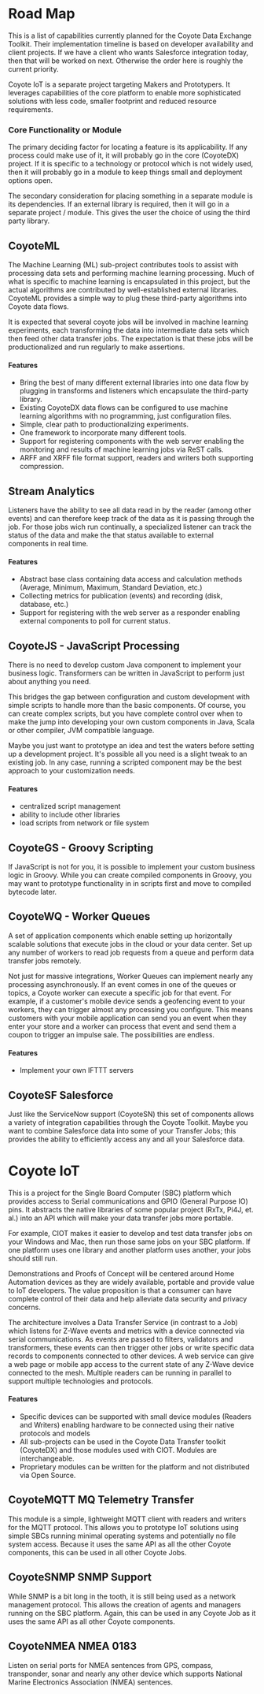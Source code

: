 # Road Map

This is a list of capabilities currently planned for the Coyote Data Exchange Toolkit. Their implementation timeline is based on developer availability and client projects. If we have a client who wants Salesforce integration today, then that will be worked on next. Otherwise the order here is roughly the current priority.

Coyote IoT is a separate project targeting Makers and Prototypers. It leverages capabilities of the core platform to enable more sophisticated solutions with less code, smaller footprint and reduced resource requirements.

### Core Functionality or Module
The primary deciding factor for locating a feature is its applicability. If any process could make use of it, it will probably go in the core (CoyoteDX) project. If it is specific to a technology or protocol which is not widely used, then it will probably go in a module to keep things small and deployment options open.

The secondary consideration for placing something in a separate module is its dependencies. If an external library is required, then it will go in a separate project / module. This gives the user the choice of using the third party library. 

## CoyoteML
The Machine Learning (ML) sub-project contributes tools to assist with processing data sets and performing machine learning processing. Much of what is specific to machine learning is encapsulated in this project, but the actual algorithms are contributed by well-established external libraries. CoyoteML provides a simple way to plug these third-party algorithms into Coyote data flows.

It is expected that several coyote jobs will be involved in machine learning experiments, each transforming the data into intermediate data sets which then feed other data transfer jobs. The expectation is that these jobs will be productionalized and run regularly to make assertions. 

#### Features
* Bring the best of many different external libraries into one data flow by plugging in transforms and listeners which encapsulate the third-party library.
* Existing CoyoteDX data flows can be configured to use machine learning algorithms with no programming, just configuration files.
* Simple, clear path to productionalizing experiments.
* One framework to incorporate many different tools.
* Support for registering components with the web server enabling the monitoring and results of machine learning jobs via ReST calls. 
* ARFF and XRFF file format support, readers and writers both supporting compression.

## Stream Analytics
Listeners have the ability to see all data read in by the reader (among other events) and can therefore keep track of the data as it is passing through the job. For those jobs wich run continually, a specialized listener can track the status of the data and make the that status available to external components in real time.

#### Features
* Abstract base class containing data access and calculation methods (Average, Minimum, Maximum, Standard Deviation, etc.)
* Collecting metrics for publication (events) and recording (disk, database, etc.)
* Support for registering with the web server as a responder enabling external components to poll for current status.

## CoyoteJS - JavaScript Processing
There is no need to develop custom Java component to implement your business logic. Transformers can be written in JavaScript to perform just about anything you need.

This bridges the gap between configuration and custom development with simple scripts to handle more than the basic components. Of course, you can create complex scripts, but you have complete control over when to make the jump into developing your own custom components in Java, Scala or other compiler, JVM compatible language. 

Maybe you just want to prototype an idea and test the waters before setting up a development project. It's possible all you need is a slight tweak to an existing job. In any case, running a scripted component may be the best approach to your customization needs.

#### Features
* centralized script management
* ability to include other libraries
* load scripts from network or file system 


## CoyoteGS - Groovy Scripting
If JavaScript is not for you, it is possible to implement your custom business logic in Groovy. While you can create compiled components in Groovy, you may want to prototype functionality in in scripts first and move to compiled bytecode later.


## CoyoteWQ - Worker Queues
A set of application components which enable setting up horizontally scalable solutions that execute jobs in the cloud or your data center. Set up any number of workers to read job requests from a queue and perform data transfer jobs remotely.

Not just for massive integrations, Worker Queues can implement nearly any processing asynchronously. If an event comes in one of the queues or topics, a Coyote worker can execute a specific job for that event. For example, if a customer's mobile device sends a geofencing event to your workers, they can trigger almost any processing you configure. This means customers with your mobile application can send you an event when they enter your store and a worker can process that event and send them a coupon to trigger an impulse sale. The possibilities are endless.

#### Features
* Implement your own IFTTT servers


## CoyoteSF Salesforce
Just like the ServiceNow support (CoyoteSN) this set of components allows a variety of integration capabilities through the Coyote Toolkit. Maybe you want to combine Salesforce data into some of your Transfer Jobs; this provides the ability to efficiently access any and all your Salesforce data.


# Coyote IoT
This is a project for the Single Board Computer (SBC) platform which provides access to Serial communications and GPIO (General Purpose IO) pins. It abstracts the native libraries of some popular project (RxTx, Pi4J, et. al.) into an API which will make your data transfer jobs more portable.

For example, CIOT makes it easier to develop and test data transfer jobs on your Windows and Mac, then run those same jobs on your SBC platform. If one platform uses one library and another platform uses another, your jobs should still run.

Demonstrations and Proofs of Concept will be centered around Home Automation devices as they are widely available, portable and provide value to IoT developers. The value proposition is that a consumer can have complete control of their data and help alleviate data security and privacy concerns.

The architecture involves a Data Transfer Service (in contrast to a Job) which listens for Z-Wave events and metrics with a device connected via serial communications. As events are passed to filters, validators and transformers, these events can then trigger other jobs or write specific data records to components connected to other devices. A web service can give a web page or mobile app access to the current state of any Z-Wave device connected to the mesh. Multiple readers can be running in parallel to support multiple technologies and protocols.

#### Features
* Specific devices can be supported with small device modules (Readers and Writers) enabling hardware to be connected using their native protocols and models
* All sub-projects can be used in the Coyote Data Transfer toolkit (CoyoteDX) and those modules used with CIOT. Modules are interchangeable.
* Proprietary modules can be written for the platform and not distributed via Open Source. 


## CoyoteMQTT MQ Telemetry Transfer
This module is a simple, lightweight MQTT client with readers and writers for the MQTT protocol. This allows you to prototype IoT solutions using simple SBCs running minimal operating systems and potentially no file system access. Because it uses the same API as all the other Coyote components, this can be used in all other Coyote Jobs.


## CoyoteSNMP SNMP Support
While SNMP is a bit long in the tooth, it is still being used as a network management protocol. This allows the creation of agents and managers running on the SBC platform. Again, this can be used in any Coyote Job as it uses the same API as all other Coyote components.


## CoyoteNMEA NMEA 0183 
Listen on serial ports for NMEA sentences from GPS, compass, transponder, sonar and nearly any other device which supports National Marine Electronics Association (NMEA) sentences. 
